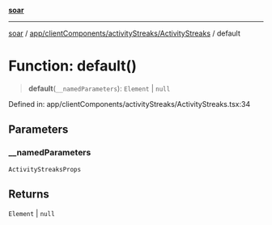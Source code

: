 [**soar**](../../../../../README.md)

***

[soar](../../../../../modules.md) / [app/clientComponents/activityStreaks/ActivityStreaks](../README.md) / default

# Function: default()

> **default**(`__namedParameters`): `Element` \| `null`

Defined in: app/clientComponents/activityStreaks/ActivityStreaks.tsx:34

## Parameters

### \_\_namedParameters

`ActivityStreaksProps`

## Returns

`Element` \| `null`
